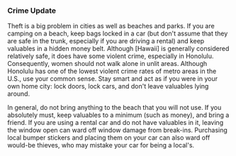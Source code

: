 ### Crime Update

Theft is a big problem in cities as well as beaches and parks. If you
are camping on a beach, keep bags locked in a car (but don't assume that
they are safe in the trunk, especially if you are driving a rental) and
keep valuables in a hidden money belt. Although [Hawaii] is generally
considered relatively safe, it does have some violent crime, especially
in Honolulu. Consequently, women should not walk alone in unlit areas.
Although Honolulu has one of the lowest violent crime rates of metro
areas in the U.S., use your common sense. Stay smart and act as if you
were in your own home city: lock doors, lock cars, and don't leave
valuables lying around.

In general, do not bring anything to the beach that you will not use. If
you absolutely must, keep valuables to a minimum (such as money), and
bring a friend. If you are using a rental car and do not have valuables
in it, leaving the window open can ward off window damage from
break-ins. Purchasing local bumper stickers and placing them on your car
can also ward off would-be thieves, who may mistake your car for being a
local's.

